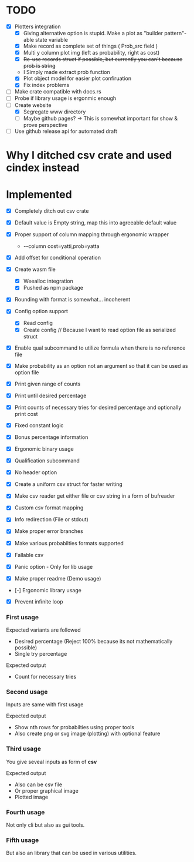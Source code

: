 # TODO

* [x] Plotters integration
	* [x] Giving alternative option is stupid. Make a plot as "builder pattern"-able state variable
	* [x] Make record as complete set of things ( Prob\_src field )
	* [x] Multi y column plot img (left as probability, right as cost)
	* [x] ~~Re-use records struct if possible, but currently you can't because prob is string~~
	- I Simply made extract prob function
	* [x] Plot object model for easier plot confiruation
	* [x] Fix index problems

* [ ] Make crate compatible with docs.rs
* [ ] Probe if library usage is ergonmic enough
* [ ] Create website
	* [x] Segregate www directory
	* [ ] Maybe github pages? -> This is somewhat important for show & prove perspective
* [ ] Use github release api for automated draft

# Why I ditched csv crate and used cindex instead

# Implemented

* [x] Completely ditch out csv crate
* [x] Default value is Empty string, map this into agreeable default value
* [x] Proper support of column mapping through ergonomic wrapper
	- --column cost=yatti,prob=yatta
* [x] Add offset for conditional operation
* [x] Create wasm file
	* [x] Weealloc integration
	* [x] Pushed as npm package
* [x] Rounding with format is somewhat... incoherent
* [x] Config option support
	* [x] Read config
	* [x] Create config // Because I want to read option file as serialized struct

* [x] Enable qual subcommand to utilize formula when there is no reference file
* [x] Make probability as an option not an argument so that it can be used as
option file

* [x] Print given range of counts
* [x] Print until desired percentage
* [x] Print counts of necessary tries for desired percentage and optionally
print cost
* [x] Fixed constant logic
* [x] Bonus percentage information
* [x] Ergonomic binary usage
* [x] Qualification subcommand
* [x] No header option
* [x] Create a uniform csv struct for faster writing
* [x] Make csv reader get either file or csv string in a form of bufreader
* [x] Custom csv format mapping
* [x] Info redirection (File or stdout)
* [x] Make proper error branches
* [x] Make various probabilties formats supported
* [x] Fallable csv
* [x] Panic option - Only for lib usage
* [x] Make proper readme (Demo usage)
* [-] Ergonomic library usage
* [x] Prevent infinite loop


### First usage

Expected variants are followed

- Desired percentage (Reject 100% because its not mathematically possible)
- Single try percentage

Expected output

- Count for necessary tries

### Second usage

Inputs are same with first usage

Expected output

- Show nth rows for probabilties using proper tools 
- Also create png or svg image (plotting) with optional feature

### Third usage

You give seveal inputs as form of **csv**

Expected output

- Also can be csv file
- Or proper graphical image
- Plotted image

### Fourth usage

Not only cli but also as gui tools.

### Fifth usage

But also an library that can be used in various utilities.
